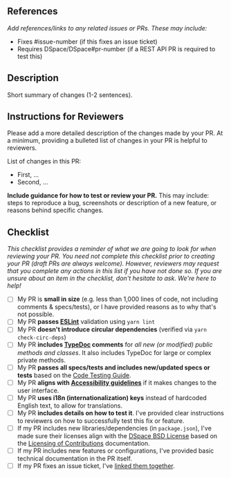 ## References
_Add references/links to any related issues or PRs. These may include:_
* Fixes #issue-number (if this fixes an issue ticket)
* Requires DSpace/DSpace#pr-number (if a REST API PR is required to test this)

## Description
Short summary of changes (1-2 sentences).

## Instructions for Reviewers
Please add a more detailed description of the changes made by your PR. At a minimum, providing a bulleted list of changes in your PR is helpful to reviewers.

List of changes in this PR:
* First, ...
* Second, ...

**Include guidance for how to test or review your PR.** This may include: steps to reproduce a bug, screenshots or description of a new feature, or reasons behind specific changes. 

## Checklist
_This checklist provides a reminder of what we are going to look for when reviewing your PR. You need not complete this checklist prior to creating your PR (draft PRs are always welcome).
However, reviewers may request that you complete any actions in this list if you have not done so. If you are unsure about an item in the checklist, don't hesitate to ask. We're here to help!_

- [ ] My PR is **small in size** (e.g. less than 1,000 lines of code, not including comments & specs/tests), or I have provided reasons as to why that's not possible.
- [ ] My PR **passes [ESLint](https://eslint.org/)** validation using `yarn lint`
- [ ] My PR **doesn't introduce circular dependencies** (verified via `yarn check-circ-deps`)
- [ ] My PR **includes [TypeDoc](https://typedoc.org/) comments** for _all new (or modified) public methods and classes_. It also includes TypeDoc for large or complex private methods.
- [ ] My PR **passes all specs/tests and includes new/updated specs or tests** based on the [Code Testing Guide](https://wiki.lyrasis.org/display/DSPACE/Code+Testing+Guide).
- [ ] My PR **aligns with [Accessibility guidelines](https://wiki.lyrasis.org/display/DSDOC8x/Accessibility)** if it makes changes to the user interface.
- [ ] My PR **uses i18n (internationalization) keys** instead of hardcoded English text, to allow for translations.
- [ ] My PR **includes details on how to test it**. I've provided clear instructions to reviewers on how to successfully test this fix or feature.
- [ ] If my PR includes new libraries/dependencies (in `package.json`), I've made sure their licenses align with the [DSpace BSD License](https://github.com/DSpace/DSpace/blob/main/LICENSE) based on the [Licensing of Contributions](https://wiki.lyrasis.org/display/DSPACE/Code+Contribution+Guidelines#CodeContributionGuidelines-LicensingofContributions) documentation.
- [ ] If my PR includes new features or configurations, I've provided basic technical documentation in the PR itself.
- [ ] If my PR fixes an issue ticket, I've [linked them together](https://docs.github.com/en/issues/tracking-your-work-with-issues/linking-a-pull-request-to-an-issue).
